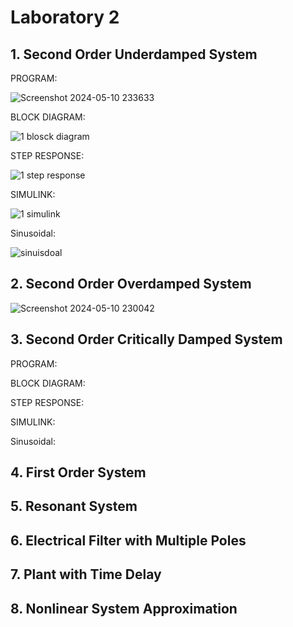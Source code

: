 # Laboratory 2

## 1. Second Order Underdamped System


PROGRAM: 


![Screenshot 2024-05-10 233633](https://github.com/ImangTimang/CSE_StepResponse_MexE_3201_Group11_2024/assets/157549014/e638cfe4-ded1-4a3d-8df5-54d467c57b00)


BLOCK DIAGRAM:


![1 blosck diagram](https://github.com/ImangTimang/CSE_StepResponse_MexE_3201_Group11_2024/assets/157549014/01d493f6-f656-493d-be44-6b81ee8b02b6)

STEP RESPONSE: 

![1 step response](https://github.com/ImangTimang/CSE_StepResponse_MexE_3201_Group11_2024/assets/157549014/ed5666dc-57c4-4534-924b-7f22b07486a6)

SIMULINK: 

![1 simulink](https://github.com/ImangTimang/CSE_StepResponse_MexE_3201_Group11_2024/assets/157549014/5ef80436-1d1c-435f-a694-3f82f5826369)

Sinusoidal: 

![sinuisdoal](https://github.com/ImangTimang/CSE_StepResponse_MexE_3201_Group11_2024/assets/157549014/09abc744-d344-44db-a811-9838624f0f36)


## 2. Second Order Overdamped System
![Screenshot 2024-05-10 230042](https://github.com/ImangTimang/CSE_StepResponse_MexE_3201_Group11_2024/assets/157549014/92bd125e-1cd7-45c2-a611-f3a07fe61a79)

## 3. Second Order Critically Damped System

PROGRAM: 

BLOCK DIAGRAM:

STEP RESPONSE: 

SIMULINK: 

Sinusoidal: 

## 4. First Order System

## 5. Resonant System

## 6. Electrical Filter with Multiple Poles

## 7. Plant with Time Delay

## 8. Nonlinear System Approximation

